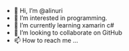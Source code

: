 - 👋 Hi, I’m @alinuri
- 👀 I’m interested in programming.
- 🌱 I’m currently learning xamarin c#
- 💞️ I’m looking to collaborate on GitHub
- 📫 How to reach me ...

<!---
alinuri/alinuri is a ✨ special ✨ repository because its `README.md` (this file) appears on your GitHub profile.
You can click the Preview link to take a look at your changes.
--->
